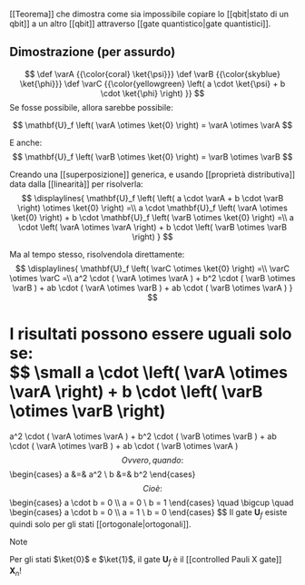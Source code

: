 [[Teorema]] che dimostra come sia impossibile copiare lo [[qbit|stato di un qbit]] a un altro [[qbit]] attraverso [[gate quantistico|gate quantistici]].

## Dimostrazione (per assurdo)

$$
\def \varA {{\color{coral} \ket{\psi}}}
\def \varB {{\color{skyblue} \ket{\phi}}}
\def \varC {{\color{yellowgreen}	\left( 
	a \cdot \ket{\psi} + b \cdot \ket{\phi}
\right) }}
$$
Se fosse possibile, allora sarebbe possibile:

$$
\mathbf{U}_f \left( \varA \otimes \ket{0} \right) = \varA \otimes \varA
$$

E anche:
$$
\mathbf{U}_f \left( \varB \otimes \ket{0} \right) = \varB \otimes \varB
$$

Creando una [[superposizione]] generica, e usando [[proprietà distributiva]] data dalla [[linearità]] per risolverla:
$$
\displaylines{
	\mathbf{U}_f \left(
		\left( 
			a \cdot \varA + b \cdot \varB
		\right)
		\otimes \ket{0}
	\right)
	=\\
	a \cdot \mathbf{U}_f 
	\left(
		\varA \otimes \ket{0}
	\right)
	+
	b \cdot \mathbf{U}_f 
	\left(
		\varB \otimes \ket{0}
	\right)
	=\\
	a \cdot \left(
		\varA \otimes \varA
	\right)
	+
	b \cdot \left(
		\varB \otimes \varB
	\right)
}
$$

Ma al tempo stesso, risolvendola direttamente:
$$
\displaylines{
	\mathbf{U}_f \left(
		\varC \otimes \ket{0}
	\right)
	=\\
	\varC
	\otimes
	\varC
	=\\
	a^2 \cdot ( \varA \otimes \varA )
	+
	b^2 \cdot ( \varB \otimes \varB )
	+
	ab \cdot ( \varA \otimes \varB )
	+
	ab \cdot ( \varB \otimes \varA )
}
$$

I risultati possono essere uguali solo se:  
$$
\small
a \cdot \left(
	\varA \otimes \varA
\right)
+
b \cdot \left(
	\varB \otimes \varB
\right)
= 
a^2 \cdot ( \varA \otimes \varA )
+
b^2 \cdot ( \varB \otimes \varB )
+
ab \cdot ( \varA \otimes \varB )
+
ab \cdot ( \varB \otimes \varA )
$$
Ovvero, quando:
$$
\begin{cases}
a &=& a^2 \\
b &=& b^2
\end{cases}
$$
Cioè:
$$
\begin{cases}
a \cdot b = 0 \\\\
a = 0 \\
b = 1
\end{cases}
\quad
\bigcup
\quad
\begin{cases}
a \cdot b = 0 \\\\
a = 1 \\
b = 0
\end{cases}
$$
Il gate $\mathbf{U}_f$ esiste quindi solo per gli stati [[ortogonale|ortogonali]].

> [!Note]
> Per gli stati $\ket{0}$ e $\ket{1}$, il gate $\mathbf{U}_f$ è il [[controlled Pauli X gate]] $\mathbf{X}_n$!
